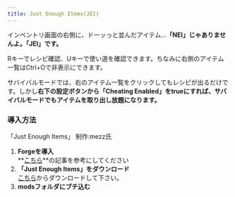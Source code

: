 ```yaml
---
title: Just Enough Items(JEI)
---
```


インベントリ画面の右側に、ドーッっと並んだアイテム…**「NEI」じゃありませんよ。「JEI」です。**

Rキーでレシピ確認、Uキーで使い道を確認できます。ちなみに右側のアイテム一覧はCtrl+Oで非表示にできます。

サバイバルモードでは、右のアイテム一覧をクリックしてもレシピが出るだけです。しかし**右下の設定ボタンから「Cheating Enabled」をtrueにすれば、サバイバルモードでもアイテムを取り出し放題になります。**

### 導入方法

「Just Enough Items」 制作:mezz氏

1.  **Forgeを導入**  
    **[こちら](../howto/install-forge)**の記事を参考にしてください
2.  **「Just Enough Items」をダウンロード**  
    [こちら](https://minecraft.curseforge.com/projects/jei/files "「Just Enough Items」のダウンロード")からダウンロードして下さい。
3.  **modsフォルダにブチ込む**
